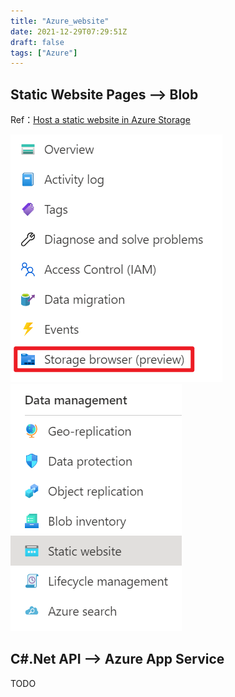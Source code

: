 ```yaml
---
title: "Azure_website"
date: 2021-12-29T07:29:51Z
draft: false
tags: ["Azure"]
---
```


## Static Website Pages --> Blob

Ref：[Host a static website in Azure Storage](https://docs.microsoft.com/en-us/azure/storage/blobs/storage-blob-static-website-how-to?tabs=azure-portal)

![storage_browser](/assets/storage_browser.png)
![static_website](/assets/static_website.png)

## C#.Net API --> Azure App Service
TODO